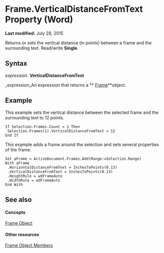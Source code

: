 
# Frame.VerticalDistanceFromText Property (Word)

 **Last modified:** July 28, 2015

Returns or sets the vertical distance (in points) between a frame and the surrounding text. Read/write  **Single**.

## Syntax

 _expression_. **VerticalDistanceFromText**

 _expression_An expression that returns a  ** [Frame](d36d3361-9e93-7dd9-b8c9-0ce503e03810.md)**object.


## Example

This example sets the vertical distance between the selected frame and the surrounding text to 12 points.


```
If Selection.Frames.Count = 1 Then 
 Selection.Frames(1).VerticalDistanceFromText = 12 
End If
```

This example adds a frame around the selection and sets several properties of the frame.




```
Set aFrame = ActiveDocument.Frames.Add(Range:=Selection.Range) 
With aFrame 
 .HorizontalDistanceFromText = InchesToPoints(0.13) 
 .VerticalDistanceFromText = InchesToPoints(0.13) 
 .HeightRule = wdFrameAuto 
 .WidthRule = wdFrameAuto 
End With
```


## See also


#### Concepts


 [Frame Object](d36d3361-9e93-7dd9-b8c9-0ce503e03810.md)
#### Other resources


 [Frame Object Members](0db55cff-e185-d4da-95b3-9c2c789cb5fe.md)
